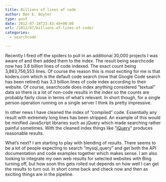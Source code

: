 ```yaml
---
title: Billions of lines of code
author: Ben E. Boyter
type: post
date: 2012-07-16T23:43:44+00:00
url: /2012/07/billions-of-lines-of-code/
categories:
  - searchcode

---
```

Recently I fired off the spiders to pull in an additional 30,000 projects I was aware of and then added them to the index. The result being searchcode now has 3.8 billion lines of code indexed. The exact count being 3,863,756,553 lines. Of course the reason this is most exciting for me is that koders.com which is the default code search (now that Google Code search has been retired) has 3.3 billion lines of code index according to their website. Of course, searchcode does index anything considered &#8220;textual&#8221; data so there is a lot of non-code results in the index so the counts are probably fairly close in terms of what&#8217;s relevant. In short though, for a single person operation running on a single server I think its pretty impressive.

In other news I have cleaned the index of &#8220;compiled&#8221; code. Essentially any result with extremely long lines has been stripped. An example of this would be minified JavaScript libraries such as jQuery which made searching rather painful sometimes. With the cleaned index things like &#8220;[jQuery][1]&#8221; produces reasonable results.

What&#8217;s next? I am starting to play with blending of results. There seems to be a lot of people expecting to search &#8220;mysql_query&#8221; and get both the API documentation and code examples together which makes sense. I am also looking to integrate my own web results for selected websites with Bing turning off, but how soon this gets rolled out depends on how well I can get the results to turn out. In short come back and check now and then as exciting things are in the pipeline.

 [1]: http://searchco.de/?q=jQuery&cs=on